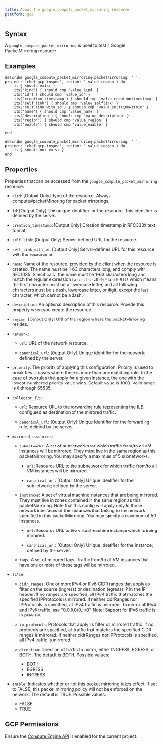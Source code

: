 ```yaml
---
title: About the google_compute_packet_mirroring resource
platform: gcp
---
```


## Syntax
A `google_compute_packet_mirroring` is used to test a Google PacketMirroring resource

## Examples
```
describe google_compute_packet_mirroring(packetMirroring: ' ', project: 'chef-gcp-inspec', region: ' value_region') do
	it { should exist }
	its('kind') { should cmp 'value_kind' }
	its('id') { should cmp 'value_id' }
	its('creation_timestamp') { should cmp 'value_creationtimestamp' }
	its('self_link') { should cmp 'value_selflink' }
	its('self_link_with_id') { should cmp 'value_selflinkwithid' }
	its('name') { should cmp 'value_name' }
	its('description') { should cmp 'value_description' }
	its('region') { should cmp 'value_region' }
	its('enable') { should cmp 'value_enable' }

end

describe google_compute_packet_mirroring(packetMirroring: ' ', project: 'chef-gcp-inspec', region: ' value_region') do
	it { should_not exist }
end
```

## Properties
Properties that can be accessed from the `google_compute_packet_mirroring` resource:


  * `kind`: [Output Only] Type of the resource. Always compute#packetMirroring for packet mirrorings.

  * `id`: [Output Only] The unique identifier for the resource. This identifier is defined by the server.

  * `creation_timestamp`: [Output Only] Creation timestamp in RFC3339 text format.

  * `self_link`: [Output Only] Server-defined URL for the resource.

  * `self_link_with_id`: [Output Only] Server-defined URL for this resource with the resource id.

  * `name`: Name of the resource; provided by the client when the resource is created. The name must be 1-63 characters long, and comply with RFC1035. Specifically, the name must be 1-63 characters long and match the regular expression `[a-z]([-a-z0-9]*[a-z0-9])?` which means the first character must be a lowercase letter, and all following characters must be a dash, lowercase letter, or digit, except the last character, which cannot be a dash.

  * `description`: An optional description of this resource. Provide this property when you create the resource.

  * `region`: [Output Only] URI of the region where the packetMirroring resides.

  * `network`: 

    * `url`: URL of the network resource.

    * `canonical_url`: [Output Only] Unique identifier for the network; defined by the server.

  * `priority`: The priority of applying this configuration. Priority is used to break ties in cases where there is more than one matching rule. In the case of two rules that apply for a given Instance, the one with the lowest-numbered priority value wins. Default value is 1000. Valid range is 0 through 65535.

  * `collector_ilb`: 

    * `url`: Resource URL to the forwarding rule representing the ILB configured as destination of the mirrored traffic.

    * `canonical_url`: [Output Only] Unique identifier for the forwarding rule; defined by the server.

  * `mirrored_resources`: 

    * `subnetworks`: A set of subnetworks for which traffic from/to all VM instances will be mirrored. They must live in the same region as this packetMirroring. You may specify a maximum of 5 subnetworks.

      * `url`: Resource URL to the subnetwork for which traffic from/to all VM instances will be mirrored.

      * `canonical_url`: [Output Only] Unique identifier for the subnetwork; defined by the server.

    * `instances`: A set of virtual machine instances that are being mirrored. They must live in zones contained in the same region as this packetMirroring. Note that this config will apply only to those network interfaces of the Instances that belong to the network specified in this packetMirroring. You may specify a maximum of 50 Instances.

      * `url`: Resource URL to the virtual machine instance which is being mirrored.

      * `canonical_url`: [Output Only] Unique identifier for the instance; defined by the server.

    * `tags`: A set of mirrored tags. Traffic from/to all VM instances that have one or more of these tags will be mirrored.

  * `filter`: 

    * `cidr_ranges`: One or more IPv4 or IPv6 CIDR ranges that apply as filter on the source (ingress) or destination (egress) IP in the IP header. If no ranges are specified, all IPv4 traffic that matches the specified IPProtocols is mirrored. If neither cidrRanges nor IPProtocols is specified, all IPv4 traffic is mirrored. To mirror all IPv4 and IPv6 traffic, use "0.0.0.0/0,::/0". Note: Support for IPv6 traffic is in preview.

    * `ip_protocols`: Protocols that apply as filter on mirrored traffic. If no protocols are specified, all traffic that matches the specified CIDR ranges is mirrored. If neither cidrRanges nor IPProtocols is specified, all IPv4 traffic is mirrored.

    * `direction`: Direction of traffic to mirror, either INGRESS, EGRESS, or BOTH. The default is BOTH.
    Possible values:
      * BOTH
      * EGRESS
      * INGRESS

  * `enable`: Indicates whether or not this packet mirroring takes effect. If set to FALSE, this packet mirroring policy will not be enforced on the network. The default is TRUE.
  Possible values:
    * FALSE
    * TRUE


## GCP Permissions

Ensure the [Compute Engine API](https://console.cloud.google.com/apis/library/compute.googleapis.com/) is enabled for the current project.
